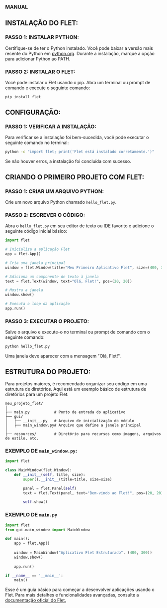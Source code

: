 ### MANUAL
## INSTALAÇÃO DO FLET:
### PASSO 1: INSTALAR PYTHON:
Certifique-se de ter o Python instalado. Você pode baixar a versão mais recente do Python em [python.org](https://www.python.org/). Durante a instalação, marque a opção para adicionar Python ao PATH.

### PASSO 2: INSTALAR O FLET:
Você pode instalar o Flet usando o pip. Abra um terminal ou prompt de comando e execute o seguinte comando:

```sh
pip install flet
```

## CONFIGURAÇÃO:
### PASSO 1: VERIFICAR A INSTALAÇÃO:
Para verificar se a instalação foi bem-sucedida, você pode executar o seguinte comando no terminal:

```sh
python -c "import flet; print('Flet está instalado corretamente.')"
```

Se não houver erros, a instalação foi concluída com sucesso.

## CRIANDO O PRIMEIRO PROJETO COM FLET:
### PASSO 1: CRIAR UM ARQUIVO PYTHON:
Crie um novo arquivo Python chamado `hello_flet.py`.

### PASSO 2: ESCREVER O CÓDIGO:
Abra o `hello_flet.py` em seu editor de texto ou IDE favorito e adicione o seguinte código inicial básico:

```python
import flet

# Inicializa a aplicação Flet
app = flet.App()

# Cria uma janela principal
window = flet.Window(title="Meu Primeiro Aplicativo Flet", size=(400, 300))

# Adiciona um componente de texto à janela
text = flet.Text(window, text="Olá, Flet!", pos=(20, 20))

# Mostra a janela
window.show()

# Executa o loop da aplicação
app.run()
```

### PASSO 3: EXECUTAR O PROJETO:
Salve o arquivo e execute-o no terminal ou prompt de comando com o seguinte comando:

```sh
python hello_flet.py
```

Uma janela deve aparecer com a mensagem "Olá, Flet!".

## ESTRUTURA DO PROJETO:
Para projetos maiores, é recomendado organizar seu código em uma estrutura de diretórios. Aqui está um exemplo básico de estrutura de diretórios para um projeto Flet:

```
meu_projeto_flet/
│
├── main.py           # Ponto de entrada do aplicativo
├── gui/
│   ├── __init__.py   # Arquivo de inicialização do módulo
│   ├── main_window.py# Arquivo que define a janela principal
│
├── resources/        # Diretório para recursos como imagens, arquivos de estilo, etc.
```

### EXEMPLO DE `main_window.py`:
```python
import flet

class MainWindow(flet.Window):
    def __init__(self, title, size):
        super().__init__(title=title, size=size)

        panel = flet.Panel(self)
        text = flet.Text(panel, text="Bem-vindo ao Flet!", pos=(20, 20))

        self.show()
```

### EXEMPLO DE `main.py`
```python
import flet
from gui.main_window import MainWindow

def main():
    app = flet.App()
    
    window = MainWindow("Aplicativo Flet Estruturado", (400, 300))
    window.show()
    
    app.run()

if __name__ == '__main__':
    main()
```

Esse é um guia básico para começar a desenvolver aplicações usando o Flet. Para mais detalhes e funcionalidades avançadas, consulte a [documentação oficial do Flet.](https://flet.dev/docs/)